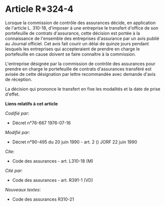 # Article R*324-4

Lorsque la commission de contrôle des assurances décide, en application de l'article L. 310-18, d'imposer à une entreprise le
transfert d'office de son portefeuille de contrats d'assurance, cette décision est portée à la connaissance de l'ensemble des
entreprises d'assurance par un avis publié au Journal officiel. Cet avis fait courir un délai de quinze jours pendant
lesquels les entreprises qui accepteraient de prendre en charge le portefeuille en cause doivent se faire connaître à la
commission.

L'entreprise désignée par la commission de contrôle des assurances pour prendre en charge le portefeuille de contrats
d'assurances transféré est avisée de cette désignation par lettre recommandée avec demande d'avis de réception.

La décision qui prononce le transfert en fixe les modalités et la date de prise d'effet.

**Liens relatifs à cet article**

_Codifié par_:

  - Décret n°76-667 1976-07-16

_Modifié par_:

  - Décret n°90-495 du 20 juin 1990 - art. 2 () JORF 22 juin 1990

_Cite_:

  - Code des assurances - art. L310-18 (M)

_Cité par_:

  - Code des assurances - art. R391-1 (VD)

_Nouveaux textes_:

  - Code des assurances R310-21
